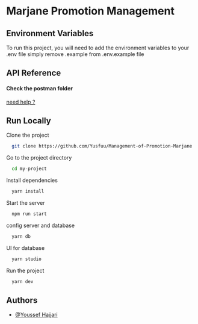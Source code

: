 
# Marjane Promotion Management



## Environment Variables

To run this project, you will need to add the environment variables to your .env file
simply remove .example from .env.example file


## API Reference

#### Check the postman folder 
[need help ?](https://learning.postman.com/docs/getting-started/importing-and-exporting-data/)



## Run Locally

Clone the project

```bash
  git clone https://github.com/Yusfuu/Management-of-Promotion-Marjane
```

Go to the project directory

```bash
  cd my-project
```

Install dependencies

```bash
  yarn install
```

Start the server

```bash
  npm run start
```

config server and database


```bash
  yarn db
```
UI for database

```bash
  yarn studio
```

Run the project

```bash
  yarn dev
```


## Authors

- [@Youssef Hajjari](https://twitter.com/Yosufuu)



